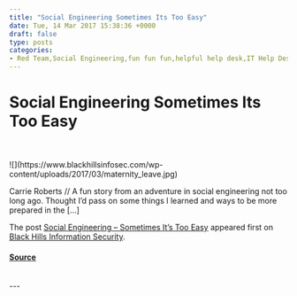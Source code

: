 ```yaml
---
title: "Social Engineering Sometimes Its Too Easy"
date: Tue, 14 Mar 2017 15:38:36 +0000
draft: false
type: posts
categories: 
- Red Team,Social Engineering,fun fun fun,helpful help desk,IT Help Desk,maternity leave,password reset,social engineering,VM
---
```

# Social Engineering Sometimes Its Too Easy

<br/>

<br/>
![](https://www.blackhillsinfosec.com/wp-content/uploads/2017/03/maternity_leave.jpg)

Carrie Roberts // A fun story from an adventure in social engineering not too long ago. Thought I’d pass on some things I learned and ways to be more prepared in the \[…\]

The post [Social Engineering – Sometimes It’s Too Easy](https://www.blackhillsinfosec.com/social-engineering-sometimes-easy/) appeared first on [Black Hills Information Security](https://www.blackhillsinfosec.com).

#### [Source](https://www.blackhillsinfosec.com/social-engineering-sometimes-easy/)

<br/>
---

